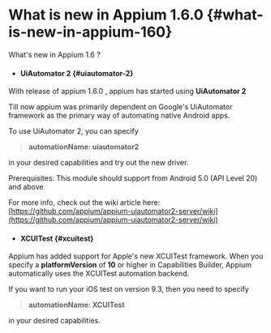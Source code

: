 # What is new in Appium 1.6.0 {#what-is-new-in-appium-160}

What's new in Appium 1.6 ?

* #### **UiAutomator 2** {#uiautomator-2}

With release of appium 1.6.0 , appium has started using **UiAutomator 2**

Till now appium was primarily dependent on Google's UiAutomator framework as the primary way of automating native Android apps.

To use UiAutomator 2, you can specify

> **automationName: uiautomator2**

in your desired capabilities and try out the new driver.

Prerequisites: This module should support from Android 5.0 \(API Level 20\) and above

For more info, check out the wiki article here: [https://github.com/appium/appium-uiautomator2-server/wiki](https://github.com/appium/appium-uiautomator2-server/wiki)

* #### **XCUITest** {#xcuitest}

Appium has added support for Apple's new XCUITest framework. When you specify a **platformVersion** of **10** or higher in Capabilities Builder, Appium automatically uses the XCUITest automation backend.

If you want to run your iOS test on version 9.3, then you need to specify

> **automationName: XCUITest**

in your desired capabilities.

